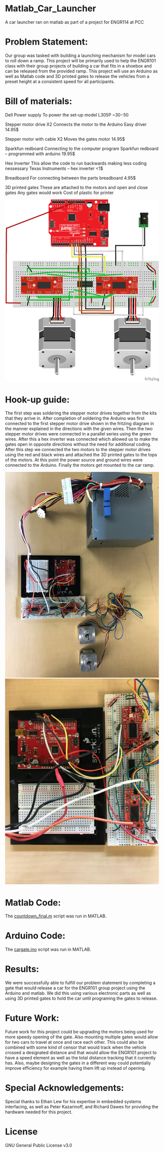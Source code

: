 # Matlab_Car_Launcher
A car launcher ran on matlab as part of a project for ENGR114 at PCC
# Problem Statement:
Our group was tasked with building a launching mechanism for model cars to roll down a ramp.  This project will be primarily used to help the ENGR101 class with their group projects of building a car that fits in a shoebox and can be released from the provided ramp.  This project will use an Arduino as well as Matlab code and 3D printed gates to release the vehicles from a preset height at a consistent speed for all participants.
# Bill of materials:

Dell Power supply 	To power the set-up	model L305P
~30$-50$

Stepper motor drive X2	Connects the motor to the Arduino	Easy driver
14.95$

Stepper motor with cable X2	Moves the gates	motor
14.95$

Sparkfun redboard	Connecting to the computer program	Sparkfun redboard – programmed with arduino
19.95$

Hex Inverter	This allow the code to run backwards making less coding nessessary	Texas Instruments – hex inverter
<1$

Breadboard	For connecting between the parts	breadboard
4.95$

3D printed gates	These are attached to the motors and open and close	gates	Any gates would work	Cost of plastic for printer

![bb.png](bb.png "Fritzing")
# Hook-up guide: 
The first step was soldering the stepper motor drives together from the kits that they arrive in. After completion of soldering the Arduino was first connected to the first stepper motor drive shown in the fritzing diagram in the manner explained in the directions with the given wires. Then the two stepper motor drives were connected in a parallel series using the green wires.  After this a hex inverter was connected which allowed us to make the gates open in opposite directions without the need for additional coding.  After this step we connected the two motors to the stepper motor drives using the red and black wires and attached the 3D printed gates to the tops of the motors. At this point the power source and ground wires were connected to the Arduino. Finally the motors get mounted to the car ramp.

![1.jpg](1.jpg "Fritzing")
![2.jpg](2.jpg "Fritzing")
# Matlab Code:
The [countdown_final.m](countdown_final.m) script was run in MATLAB.
# Arduino Code:
The [cargate.ino](countdown_final.ino) script was run in MATLAB.
# Results:
We were successfully able to fulfill our problem statement by completing a gate that would release a car for the ENGR101 group project using the Arduino and matlab. We did this using various electronic parts as well as using 3D printed gates to hold the car until programing the gates to release.

# Future Work:
Future work for this project could be upgrading the motors being used for more speedy opening of the gate.  Also mounting multiple gates would allow for two cars to travel at once and race each other.  This could also be combined with some kind of censor that would track when the vehicle crossed a designated distance and that would allow the ENGR101 project to have a speed element as well as the total distance tracking that it currently has. Also, maybe designing the gates in a different way could potentially improve efficiency for example having them lift up instead of opening. 

# Special Acknowledgements:
Special thanks to Ethan Lew for his expertise in embedded systems interfacing, as well as Peter Kazarinoff, and Richard Dawes for providing the hardware needed for this project.
# License
GNU General Public License v3.0
